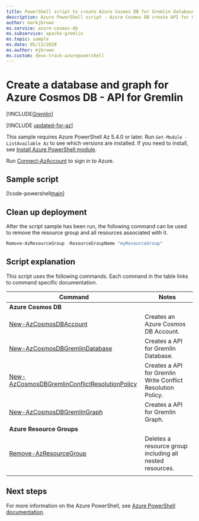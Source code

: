 ```yaml
---
title: PowerShell script to create Azure Cosmos DB for Gremlin database and graph
description: Azure PowerShell script - Azure Cosmos DB create API for Gremlin database and graph
author: markjbrown
ms.service: azure-cosmos-db
ms.subservice: apache-gremlin
ms.topic: sample
ms.date: 05/13/2020
ms.author: mjbrown
ms.custom: devx-track-azurepowershell
---
```


# Create a database and graph for Azure Cosmos DB - API for Gremlin
[!INCLUDE[Gremlin](../../../includes/appliesto-gremlin.md)]

[!INCLUDE [updated-for-az](~/reusable-content/ce-skilling/azure/includes/updated-for-az.md)]

This sample requires Azure PowerShell Az 5.4.0 or later. Run `Get-Module -ListAvailable Az` to see which versions are installed.
If you need to install, see [Install Azure PowerShell module](/powershell/azure/install-azure-powershell).

Run [Connect-AzAccount](/powershell/module/az.accounts/connect-azaccount) to sign in to Azure.

## Sample script

[!code-powershell[main](../../../../../powershell_scripts/cosmosdb/gremlin/ps-gremlin-create.ps1 "Create a database and graph for API for Gremlin")]

## Clean up deployment

After the script sample has been run, the following command can be used to remove the resource group and all resources associated with it.

```powershell
Remove-AzResourceGroup -ResourceGroupName "myResourceGroup"
```

## Script explanation

This script uses the following commands. Each command in the table links to command specific documentation.

| Command | Notes |
|---|---|
|**Azure Cosmos DB**| |
| [New-AzCosmosDBAccount](/powershell/module/az.cosmosdb/new-azcosmosdbaccount) | Creates an Azure Cosmos DB Account. |
| [New-AzCosmosDBGremlinDatabase](/powershell/module/az.cosmosdb/new-azcosmosdbgremlindatabase) | Creates a API for Gremlin Database. |
| [New-AzCosmosDBGremlinConflictResolutionPolicy](/powershell/module/az.cosmosdb/new-azcosmosdbgremlinconflictresolutionpolicy) | Creates a API for Gremlin Write Conflict Resolution Policy. |
| [New-AzCosmosDBGremlinGraph](/powershell/module/az.cosmosdb/new-azcosmosdbgremlingraph) | Creates a API for Gremlin Graph. |
|**Azure Resource Groups**| |
| [Remove-AzResourceGroup](/powershell/module/az.resources/remove-azresourcegroup) | Deletes a resource group including all nested resources. |
|||

## Next steps

For more information on the Azure PowerShell, see [Azure PowerShell documentation](/powershell/).
